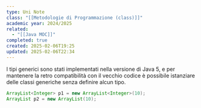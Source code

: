 ```yaml
---
type: Uni Note
class: "[[Metodologie di Programmazione (class)]]"
academic year: 2024/2025
related:
  - "[[Java MOC]]"
completed: true
created: 2025-02-06T19:25
updated: 2025-02-06T22:34
---
```

I tipi generici sono stati implementati nella versione di Java 5, e per mantenere la retro compatibilità con il vecchio codice è possibile istanziare delle classi generiche senza definire alcun tipo.

```java
ArrayList<Integer> p1 = new ArrayList<Integer>(10);
ArrayList p2 = new ArrayList(10);
```
